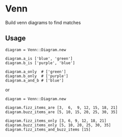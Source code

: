 # Venn

Build venn diagrams to find matches

## Usage

````
diagram = Venn::Diagram.new

diagram.a_is ['blue', 'green']
diagram.b_is ['purple', 'blue']

diagram.a_only  # ['green']
diagram.b_only  # ['purple']
diagram.a_and_b # ['blue']
````

or

````
diagram = Venn::Diagram.new

diagram.fizz_items_are [3,  6,  9, 12, 15, 18, 21]
diagram.buzz_items_are [5, 10, 15, 20, 25, 30, 35]

diagram.fizz_items_only [3, 6, 9, 12, 18, 21]
diagram.buzz_items_only [5, 10, 20, 25, 30, 35]
diagram.fizz_items_and_buzz_items [15]
````
